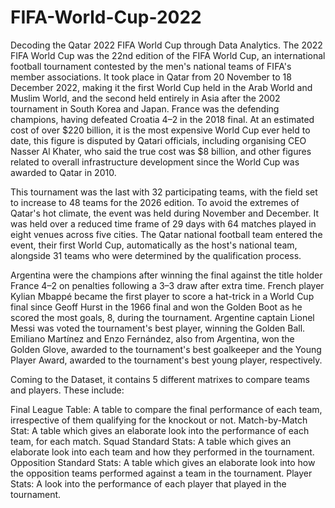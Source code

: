 # FIFA-World-Cup-2022
Decoding the Qatar 2022 FIFA World Cup through Data Analytics.
The 2022 FIFA World Cup was the 22nd edition of the FIFA World Cup, an international football tournament contested by the men's national teams of FIFA's member associations. It took place in Qatar from 20 November to 18 December 2022, making it the first World Cup held in the Arab World and Muslim World, and the second held entirely in Asia after the 2002 tournament in South Korea and Japan. France was the defending champions, having defeated Croatia 4–2 in the 2018 final. At an estimated cost of over $220 billion, it is the most expensive World Cup ever held to date, this figure is disputed by Qatari officials, including organising CEO Nasser Al Khater, who said the true cost was $8 billion, and other figures related to overall infrastructure development since the World Cup was awarded to Qatar in 2010.

This tournament was the last with 32 participating teams, with the field set to increase to 48 teams for the 2026 edition. To avoid the extremes of Qatar's hot climate, the event was held during November and December. It was held over a reduced time frame of 29 days with 64 matches played in eight venues across five cities. The Qatar national football team entered the event, their first World Cup, automatically as the host's national team, alongside 31 teams who were determined by the qualification process.

Argentina were the champions after winning the final against the title holder France 4–2 on penalties following a 3–3 draw after extra time. French player Kylian Mbappé became the first player to score a hat-trick in a World Cup final since Geoff Hurst in the 1966 final and won the Golden Boot as he scored the most goals, 8, during the tournament. Argentine captain Lionel Messi was voted the tournament's best player, winning the Golden Ball. Emiliano Martínez and Enzo Fernández, also from Argentina, won the Golden Glove, awarded to the tournament's best goalkeeper and the Young Player Award, awarded to the tournament's best young player, respectively.

Coming to the Dataset, it contains 5 different matrixes to compare teams and players. These include:

Final League Table: A table to compare the final performance of each team, irrespective of them qualifying for the knockout or not.
Match-by-Match Stat: A table which gives an elaborate look into the performance of each team, for each match.
Squad Standard Stats: A table which gives an elaborate look into each team and how they performed in the tournament.
Opposition Standard Stats: A table which gives an elaborate look into how the opposition teams performed against a team in the tournament.
Player Stats: A look into the performance of each player that played in the tournament.
